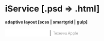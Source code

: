 # iService [.psd => .html]

**adaptive layout [scss | smartgrid | gulp]**

![Progect logo](https://github.com/zonderweb/HubiService/blob/master/app/img/logo.png)